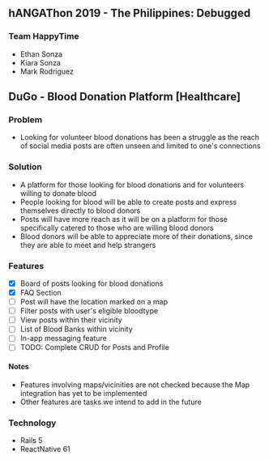 ## hANGAThon 2019 - The Philippines: Debugged

### Team HappyTime
- Ethan Sonza
- Kiara Sonza
- Mark Rodriguez

## DuGo - Blood Donation Platform [Healthcare]

### Problem
- Looking for volunteer blood donations has been a struggle as the reach of social media posts are often unseen and limited to one's connections

### Solution
- A platform for those looking for blood donations and for volunteers willing to donate blood
- People looking for blood will be able to create posts and express themselves directly to blood donors
- Posts will have more reach as it will be on a platform for those specifically catered to those who are willing blood donors
- Blood donors will be able to appreciate more of their donations, since they are able to meet and help strangers

### Features
- [x] Board of posts looking for blood donations
- [x] FAQ Section
- [ ] Post will have the location marked on a map
- [ ] Filter posts with user's eligible bloodtype
- [ ] View posts within their vicinity
- [ ] List of Blood Banks within vicinity
- [ ] In-app messaging feature
- [ ] TODO: Complete CRUD for Posts and Profile

#### Notes
- Features involving maps/vicinities are not checked because the Map integration has yet to be implemented
- Other features are tasks we intend to add in the future

### Technology
- Rails 5
- ReactNative 61
